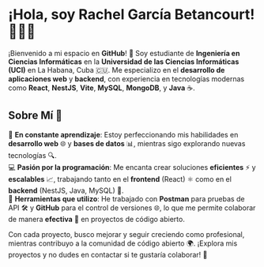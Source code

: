 # ¡Hola, soy Rachel García Betancourt! 👨‍💻✨

¡Bienvenido a mi espacio en **GitHub**! 🚀 Soy estudiante de **Ingeniería en Ciencias Informáticas** en la **Universidad de las Ciencias Informáticas (UCI)** en La Habana, Cuba 🇨🇺. Me especializo en el **desarrollo de aplicaciones web** y **backend**, con experiencia en tecnologías modernas como **React**, **NestJS**, **Vite**, **MySQL**, **MongoDB**, y **Java** ☕️.

## Sobre Mí 🌟

🌱 **En constante aprendizaje**: Estoy perfeccionando mis habilidades en **desarrollo web** 🌐 y **bases de datos** 📊, mientras sigo explorando nuevas tecnologías 🔍.  
💻 **Pasión por la programación**: Me encanta crear soluciones **eficientes** ⚡ y **escalables** 📈, trabajando tanto en el **frontend** (React) ⚛️ como en el **backend** (NestJS, Java, MySQL) 🔧.  
🔧 **Herramientas que utilizo**: He trabajado con **Postman** para pruebas de API 🛠️ y **GitHub** para el control de versiones 🌐, lo que me permite colaborar de manera **efectiva** 🤝 en proyectos de código abierto.

Con cada proyecto, busco mejorar y seguir creciendo como profesional, mientras contribuyo a la comunidad de código abierto 🌍. ¡Explora mis proyectos y no dudes en contactar si te gustaría colaborar! 🤗
